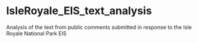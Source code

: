 # IsleRoyale_EIS_text_analysis
Analysis of the text from public comments submitted in response to the Isle Royale National Park EIS
